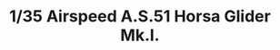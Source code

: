 ---
layout: product
title: "1/35 Airspeed A.S.51 Horsa Glider Mk.I."
price: "TBA" 
desc: "Maketa"
img_path: "/assets/img/BRNC35195.webp"
brand: "Bronco"
available: false
special_offer: false
new: false
soon: false
cat: "010000"
subcat: "015800"
subsubcat: "0N/A"
sifra: "BRNC35195"
popular: false
spec: false
---